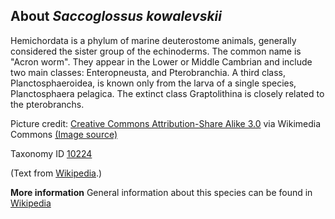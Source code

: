**About *Saccoglossus kowalevskii***
-------------------------
Hemichordata is a phylum of marine deuterostome animals, generally 
considered the sister group of the echinoderms. The common name is "Acron worm".
They appear in the Lower or Middle Cambrian and include two main 
classes: Enteropneusta, and Pterobranchia. A third class, 
Planctosphaeroidea, is known only from the larva of a single 
species, Planctosphaera pelagica. The extinct class Graptolithina 
is closely related to the pterobranchs.


Picture credit: [Creative Commons Attribution-Share Alike 3.0](http://creativecommons.org/licenses/by-sa/3.0/) via Wikimedia Commons [(Image source)](https://en.wikipedia.org/wiki/File:Eichelwurm_%28cropped%29.jpg)

Taxonomy ID [10224](https://www.uniprot.org/taxonomy/10224)

(Text from [Wikipedia](https://en.wikipedia.org/).)

**More information**
General information about this species can be found in [Wikipedia](https://en.wikipedia.org/wiki/Hemichordate)
